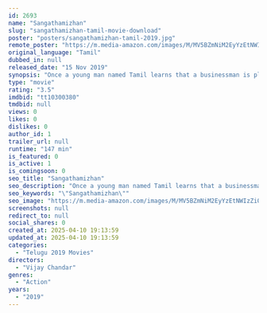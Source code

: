 ```yaml
---
id: 2693
name: "Sangathamizhan"
slug: "sangathamizhan-tamil-movie-download"
poster: "posters/sangathamizhan-tamil-2019.jpg"
remote_poster: "https://m.media-amazon.com/images/M/MV5BZmNiM2EyYzEtNWIzZi00NGE3LWIyN2MtYWRjMmY2ZGNlNTVkXkEyXkFqcGdeQXVyMTEzNzg0Mjkx._V1_SX300.jpg"
original_language: "Tamil"
dubbed_in: null
released_date: "15 Nov 2019"
synopsis: "Once a young man named Tamil learns that a businessman is planning to build a factory in his village, he tries to stop the plan for fear of pollution."
type: "movie"
rating: "3.5"
imdbid: "tt10300380"
tmdbid: null
views: 0
likes: 0
dislikes: 0
author_id: 1
trailer_url: null
runtime: "147 min"
is_featured: 0
is_active: 1
is_comingsoon: 0
seo_title: "Sangathamizhan"
seo_description: "Once a young man named Tamil learns that a businessman is planning to build a factory in his village, he tries to stop the plan for fear of pollution."
seo_keywords: "\"Sangathamizhan\""
seo_image: "https://m.media-amazon.com/images/M/MV5BZmNiM2EyYzEtNWIzZi00NGE3LWIyN2MtYWRjMmY2ZGNlNTVkXkEyXkFqcGdeQXVyMTEzNzg0Mjkx._V1_SX300.jpg"
screenshots: null
redirect_to: null
social_shares: 0
created_at: 2025-04-10 19:13:59
updated_at: 2025-04-10 19:13:59
categories:
  - "Telugu 2019 Movies"
directors:
  - "Vijay Chandar"
genres:
  - "Action"
years:
  - "2019"
---
```

